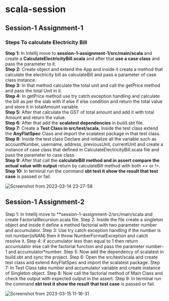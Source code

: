 # scala-session
## Session-1 Assignment-1
### Steps To calculate Electricity Bill

**Step 1:** In Intellij move to **session-1-assignment-1/src/main/scala** and create a **CalculateElectricityBill.scala** and after that **use a case class** and pass the parameter to it.          
**Step 2:** Create object and extend the App and inside it create a method that calculate the electricity bill as calculateBill and pass a parameter of case class instance.     
**Step 3:** In that method calculate the total unit and call the getPrice method and pass the total Unit in it.    
**Step 4:** In getPrice method use try catch exception handling and calculate the bill as per the slab with if else if else condition and return the total value and store it in totalAmount variable.        
**Step 5:** After that calculate the GST of total amount and add it with total Amount and return the value.      
**Step 6:** After that add the **scalatest dependencies** in build.sbt file.     
**Step 7:** Create a **Test Class in src/test/scala.** Inside the test class extend the **AnyFlatSpec** Class and import the scalatest package in that test class. **Step 8:** Inside the test class Declare and initialize all the variable such as accountNumber, username, address, previousUnit, currentUnit and  create a instance of case class that defined in CalculateElectricityBill.scala file and pass the parameter to case class.     
**Step 9:** After that call the **calculateBill method and in assert compare the actual value with output** return by calculateBill method with both == or !=.
**Step 10:** In terminal run the command **sbt test it show the result that test case** is passed or fail.

![Screenshot from 2023-03-14 23-27-58](https://user-images.githubusercontent.com/124979629/225095813-67d85a90-3619-44a8-8480-e416bcbd33c6.png)


## Session-1 Assignment-2
Step 1: In Intellij move to **session-1-assignment-2/src/main/scala and create FactorialRecursion.scala file.
Step 2: Inside the file create a singleton object and inside it define a method factorial with two parameter number and accumulator.
Step 3: Use try catch exception handling if the number is not number(isNAN) then it throw NumberFormatException and catch resolve it.
Step 4: if accumulator less than equal to 1 then return accumulator else call the factorial function and pass the parameter number-1 and accumulator*number.
Step 5: Now add the dependency of scalatest in build.sbt and sync the project.
Step 6: Open the src/test/scala and create test class and extend AnyFlatSpec and import the scalatest package.
Step 7: In Test Class take number and accumulator variable and create instance of Singleton object.
Step 8: Now call the factorial method of Main Class and check the output with expected output in the assert.
Step 9: In terminal run the command **sbt test it show the result that test case** is passed or fail.

![Screenshot from 2023-03-15 11-16-31](https://user-images.githubusercontent.com/124979629/225222361-80faecfd-176c-48be-8059-0c058eb4eec6.png)
